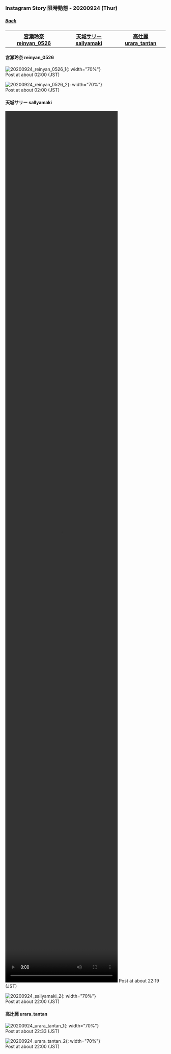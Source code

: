 ### Instagram Story 限時動態 - 20200924 (Thur)
##### [Back](../../IGstory_List.md)

<table>
<tr>
<th><a href="#reinyan_0526">宮瀬玲奈 reinyan_0526</a></th>
<th><a href="#sallyamaki">天城サリー sallyamaki</a></th>
<th><a href="#urara_tantan">高辻麗 urara_tantan</a></th>
</tr>
</table>

<a name="reinyan_0526"></a>
#### 宮瀬玲奈 reinyan_0526

![20200924_reinyan_0526_1](../../../../../Album/Instagram/IGstory/Sep2020/20200924/20200924_reinyan_0526_1.jpg){: width="70%"}  
Post at about 02:00 (JST)  

![20200924_reinyan_0526_2](../../../../../Album/Instagram/IGstory/Sep2020/20200924/20200924_reinyan_0526_2.jpg){: width="70%"}  
Post at about 02:00 (JST)  

<a name="sallyamaki"></a>
#### 天城サリー sallyamaki

<video width="70%" height="70%" controls>
  <source src="../../../../../Album/Instagram/IGstory/Sep2020/20200924/20200924_sallyamaki_1.mp4" type="video/mp4">
</video>
Post at about 22:19 (JST)  

![20200924_sallyamaki_2](../../../../../Album/Instagram/IGstory/Sep2020/20200924/20200924_sallyamaki_2.jpg){: width="70%"}  
Post at about 22:00 (JST)  

<a name="urara_tantan"></a>
#### 高辻麗 urara_tantan

![20200924_urara_tantan_1](../../../../../Album/Instagram/IGstory/Sep2020/20200924/20200924_urara_tantan_1.jpg){: width="70%"}  
Post at about 22:33 (JST)  

![20200924_urara_tantan_2](../../../../../Album/Instagram/IGstory/Sep2020/20200924/20200924_urara_tantan_2.jpg){: width="70%"}  
Post at about 22:00 (JST)  
